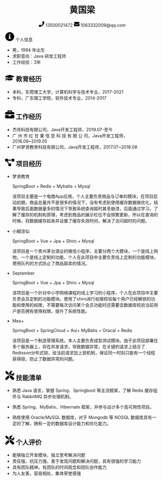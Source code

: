  <center>
     <h1>黄国梁</h1>
     <div>
         <span>
             <img src="assets/phone-solid.svg" width="18px">
             13500021472
         </span>
         <span>
             <img src="assets/envelope-solid.svg" width="18px">
             1063332009@qq.com
         </span>
     </div>
</center>

 <img src="assets/info-circle-solid.svg" width="30px"> 个人信息 

 - 男，1994 年出生
 - 求职意向：Java 研发工程师
 - 工作经验：3年

## <img src="assets/graduation-cap-solid.svg" width="30px"> 教育经历

- 本科，东莞理工大学，计算机科学与技术专业，2017-2021
- 专科，广东理工学院，软件技术专业，2014-2017

## <img src="assets/briefcase-solid.svg" width="30px"> 工作经历

- 杰伟科技有限公司，Java开发工程师，2019.07-至今
- 广 州 市 红 甘 果 信 息 科 技 有 限 公 司，Java开发工程师，2018.09~2019.05
- 广州梦贤教育科技有限公司，Java开发工程师，2017.07~2018.08

## <img src="assets/project-diagram-solid.svg" width="30px"> 项目经历

- 梦贤教育

  SpringBoot + Redis + Mybatis + Mysql

  该项目主要是一个电商App应用，个人主要负责商品与订单的模块，在项目启动初期，商品总量并不是很多的情况下，没有考虑到使用缓存数据做优化，结果导致后面数据量多的情况下导致系统查询超时甚至崩溃，后面通过学习，了解了缓存的机制和原理，考虑到商品的展示栏位不会频繁更新，所以在查询的时候，将数据缓存起来并设置了缓存失效时间，解决了访问超时的问题。

- 小糊涂仙

  SpringBoot + Vue + Jpa + Shiro + Mysql

  该项目是一个贵州茅台酒业的微信小程序，主要分两个大模块，一个是线上购物，一个是线上定制的功能，个人在此项目中主要负责线上定制的功能模块。使用队列的方式防止了商品超卖的情况。

- September

  SpringBoot + Vue + Jpa + Shiro + Mysql

  该项目是一个针对中小学网络课程的线上学习的小程序，个人在此项目中主要负责会员定制的功能模块。使用了shiro进行权限校验每个用户已经解锁的功能和使用的权限，不需要每次访问某个会员功能时还需要去数据库校验当前用户是否拥有使用权限，提升了系统性能。

- Mes+

  SpringBoot + SpringCloud + Aui+ MyBatis + Oracal + Redis

  该项目是一个制造管理系统，本人主要负责成型测试模块。由于此项目部署在多个服务器上，存在并发请求，导致数据异常，在关键的请求上结合了Redisson分布式锁，给当前请求加上锁机制，保证同一时刻只能有一个线程获得锁，防止了数据异常的问题。

## <img src="assets/tools-solid.svg" width="30px"> 技能清单

- 熟悉 Java 语言，掌握 Spring、Springboot 等主流框架，了解 Redis 缓存组件与 RabbitMQ 异步处理机制。

- 熟悉 Spring、MyBatis、Hibernate 框架，并参与设计多个高可用性项目。

- 熟练使用 Oracle/MySQL 数据库，对于 Mongodb 等 NOSQL 数据库具有一定的了解，拥有一定的数据库设计能力和优化能力。

## <img src="assets/tools-solid.svg" width="30px"> 个人评价
- 能够独立开发模块，独立思考解决问题
- 责任强，抗压力强，善于发现问题和解决问题，具有很强的学习能力
- 具有团队精神，有团队的时间观念和团队协作能力
- 为人友善，容易相处，集体荣誉感强

  
